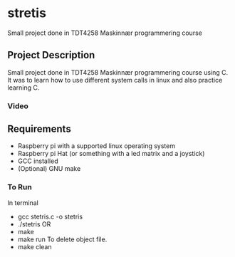# stretis
Small project done in TDT4258 Maskinnær programmering course

## Project Description

Small project done in TDT4258 Maskinnær programmering course using C. 
It was to learn how to use different system calls in linux and also 
practice learning C.


### Video


## Requirements

- Raspberry pi with a supported linux operating system
- Raspberry pi Hat (or something with a led matrix and a joystick)
- GCC installed 
- (Optional) GNU make

### To Run 
In terminal 
- gcc stetris.c -o stetris
- ./stetris
OR
- make
- make run
To delete object file.
- make clean


